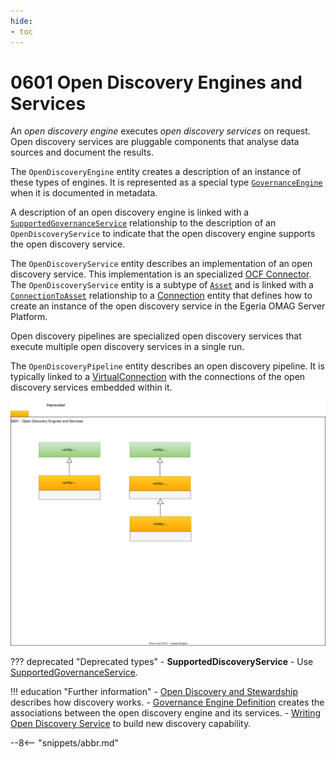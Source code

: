 ```yaml
---
hide:
- toc
---
```


<!-- SPDX-License-Identifier: CC-BY-4.0 -->
<!-- Copyright Contributors to the ODPi Egeria project. -->

# 0601 Open Discovery Engines and Services

An *open discovery engine* executes *open discovery services* on request. Open discovery services are pluggable components that analyse data sources and document the results.

The `OpenDiscoveryEngine` entity creates a description of an instance of these types of engines. It is represented as a special type [`GovernanceEngine`](/types/4/0461-Governance-Engines) when it is documented in metadata.

A description of an open discovery engine is linked with a [`SupportedGovernanceService`](/types/4/0461-Governance-Engines) relationship to the description of an `OpenDiscoveryService` to indicate that
the open discovery engine supports the open discovery service.

The `OpenDiscoveryService` entity describes an implementation of an open discovery service.  This implementation is an specialized [OCF Connector](/concepts/connector). The `OpenDiscoveryService` entity is a subtype of [`Asset`](/types/0/0010-Base-Model) and is linked with a [`ConnectionToAsset`](/types/2/0205-Connection-Linkage) relationship to a [Connection](/types/2/0201-Connectors-and-Connections) entity that defines how to create an instance of the open discovery service in the Egeria OMAG Server Platform.

Open discovery pipelines are specialized open discovery services that execute multiple open discovery services in a single run.

The `OpenDiscoveryPipeline` entity describes an open discovery pipeline.  It is typically linked to a [VirtualConnection](/types/2/0205-Connection-Linkage) with the connections of the open discovery services embedded within it.

![UML](0601-Open-Discovery-Engine.svg)

??? deprecated "Deprecated types"
    - **SupportedDiscoveryService** - Use [SupportedGovernanceService](/types/4/0461-Governance-Engines).
    
!!! education "Further information"
    - [Open Discovery and Stewardship](/features/discovery-and-stewardship/overview) describes how discovery works.
    - [Governance Engine Definition](/concepts/governance-engine-definition) creates the associations between the open discovery engine and its services.
    - [Writing Open Discovery Service](/guide/developer/open-discovery-servvices/overview) to build new discovery capability.

--8<-- "snippets/abbr.md"